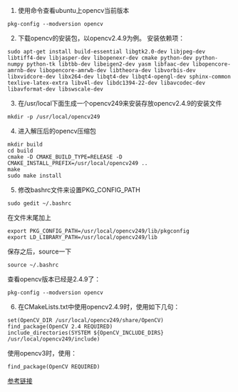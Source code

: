 1. 使用命令查看ubuntu上opencv当前版本
```
pkg-config --modversion opencv
```
2. 下载opencv的安装包，以opencv2.4.9为例。
安装依赖项：
```
sudo apt-get install build-essential libgtk2.0-dev libjpeg-dev libtiff4-dev libjasper-dev libopenexr-dev cmake python-dev python-numpy python-tk libtbb-dev libeigen2-dev yasm libfaac-dev libopencore-amrnb-dev libopencore-amrwb-dev libtheora-dev libvorbis-dev libxvidcore-dev libx264-dev libqt4-dev libqt4-opengl-dev sphinx-common texlive-latex-extra libv4l-dev libdc1394-22-dev libavcodec-dev libavformat-dev libswscale-dev
```
3. 在/usr/local下面生成一个opencv249来安装存放opencv2.4.9的安装文件
```
mkdir -p /usr/local/opencv249
```
4. 进入解压后的opencv压缩包
```
mkdir build
cd build
cmake -D CMAKE_BUILD_TYPE=RELEASE -D CMAKE_INSTALL_PREFIX=/usr/local/opencv249 ..
make
sudo make install
```
5. 修改bashrc文件来设置PKG_CONFIG_PATH
```
sudo gedit ~/.bashrc
```
在文件末尾加上
```
export PKG_CONFIG_PATH=/usr/local/opencv249/lib/pkgconfig
export LD_LIBRARY_PATH=/usr/local/opencv249/lib
```
保存之后，source一下
```
source ~/.bashrc
```
查看opencv版本已经是2.4.9了：
```
pkg-config --modversion opencv
```
6. 在CMakeLists.txt中使用opencv2.4.9时，使用如下几句：
```
set(OpenCV_DIR /usr/local/opencv249/share/OpenCV)
find_package(OpenCV 2.4 REQUIRED)
include_directories(SYSTEM ${OpenCV_INCLUDE_DIRS} /usr/local/opencv249/include)
```
使用opencv3时，使用：
```
find_package(OpenCV REQUIRED)
```
[参考链接](https://blog.csdn.net/ykwjt/article/details/90243698)
